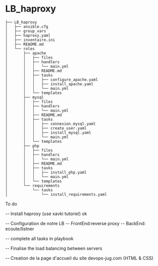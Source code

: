 # LB_haproxy
```
├── LB_haproxy
│   ├── ansible.cfg
│   ├── group_vars
│   ├── haproxy.yaml
│   ├── inventaire.ini
│   ├── README.md
│   └── roles
│       ├── apache
│       │   ├── files
│       │   ├── handlers
│       │   │   └── main.yml
│       │   ├── README.md
│       │   ├── tasks
│       │   │   ├── configure_apache.yaml
│       │   │   ├── install_apache.yaml
│       │   │   └── main.yml
│       │   └── templates
│       ├── mysql
│       │   ├── files
│       │   ├── handlers
│       │   │   └── main.yml
│       │   ├── README.md
│       │   ├── tasks
│       │   │   ├── connexion_mysql.yaml
│       │   │   ├── create_user.yaml
│       │   │   ├── install_mysql.yaml
│       │   │   └── main.yml
│       │   └── templates
│       ├── php
│       │   ├── files
│       │   ├── handlers
│       │   │   └── main.yml
│       │   ├── README.md
│       │   ├── tasks
│       │   │   ├── install_php.yaml
│       │   │   └── main.yml
│       │   └── templates
│       └── requirements
│           └── tasks
│               └── install_requirements.yaml
```

To do 

-- Install haproxy (use xavki tutoriel) ok

-- Configuration de notre LB
    -- FrontEnd:reverse proxy
    -- BackEnd: ecoute/listner

-- complete all tasks in playbook

-- Finalise the load balancing between servers

-- Creation de la page d'accueil du site devops-jug.com  (HTML & CSS)


